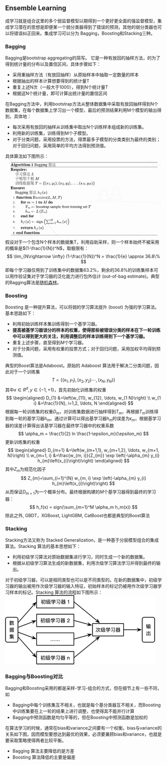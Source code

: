 <head>
    <script src="https://cdn.mathjax.org/mathjax/latest/MathJax.js?config=TeX-AMS-MML_HTMLorMML" type="text/javascript"></script>
    <script type="text/x-mathjax-config">
    	MathJax.Hub.Config({tex2jax: {
             inlineMath: [['$','$']],
             displayMath: [["\\(","\\)"],["\\[","\\]"]],
             processEscapes: true
           }
         });
    </script>
</head>


## Ensemble Learning

成学习就是组合这里的多个弱监督模型以期得到一个更好更全面的强监督模型，集成学习潜在的思想是即便某一个弱分类器得到了错误的预测，其他的弱分类器也可以将错误纠正回来。集成学习可以分为 Bagging，Boosting和Stacking三种。

### Bagging
Bagging是bootstrap aggregating的简写。
它是一种有放回的抽样方法，的为了得到统计量的分布以及置信区间，具体步骤如下：
- 采用重抽样方法（有放回抽样）从原始样本中抽取一定数量的样本
- 根据抽出的样本计算想要得到的统计量T
- 重复上述N次（一般大于1000），得到N个统计量T
- 根据这N个统计量，即可计算出统计量的置信区间

在Bagging方法中，利用bootstrap方法从整体数据集中采取有放回抽样得到N个数据集，在每个数据集上学习出一个模型，最后的预测结果利用M个模型的输出得到，具体地：
- 每次采用有放回的抽样从训练集中取出N个训练样本组成新的训练集。
- 利用新的训练集，训练得到M个子模型。
- 对于分类问题，采用投票的方法，得票最多子模型的分类类别为最终的类别；对于回归问题，采用简单的平均方法得到预测值。

具体算法如下图所示：
![](images/2021-08-06-16-09-55.png)
假设对于一个包含N个样本的数据集T，利用自助采样，则一个样本始终不被采用的概率是$(1-\frac{1}{N})^N$，取极限有：
$$
    \lim_{N\rightarrow \infty} (1-\frac{1}{N})^N = \frac{1}{e} \approx 36.8\%
$$
即每个学习器仅用到了训练集中的数据集63.2\%，剩余的36.8\%的训练集样本可以用作验证集对于学习器的泛化能力进行包外估计 (out-of-bag estimate)。典型的Bagging算法是[随机森林](./rf.md)。

### Boosting

Boosting 是一种提升算法，可以将弱的学习算法提升 (boost) 为强的学习算法。基本思路如下：

- 利用初始训练样本集训练得到一个基学习器。
- **提高被基学习器误分的样本的权重，使得那些被错误分类的样本在下一轮训练中可以得到更大的关注，利用调整后的样本训练得到下一个基学习器。**
- 重复上述步骤，直至得到$M$个学习器。
- 对于分类问题，采用有权重的投票方式；对于回归问题，采用加权平均得到预测值。

典型的Boost算法是Adaboost。原始的 Adaboost 算法用于解决二分类问题，因此对于一个训练集
$$
    T = \{(x_1, y_1),(x_2, y_2)\cdots,(x_N, y_N)\}
$$
其中$x\in R^d,y\in \{-1,+1\}$，首先初始化训练集的权重
$$
\begin{aligned}
D_{1} &=\left(w_{11}, w_{12}, \ldots, w_{1 N}\right) \\
w_{1 i} &=\frac{1}{N}, i=1,2, \ldots, N
\end{aligned}
$$
根据每一轮训练集的权重$D_m$，对训练集数据进行抽样得到$T_m$，再根据$T_m$训练得到每一轮的基学习器$h_m$。通过计算可以得出基学习器$h_m$的误差为$\epsilon_m$，根据基学习器的误差计算得出该基学习器在最终学习器中的权重系数
$$
    \alpha_m = \frac{1}{2} ln \frac{1-\epsilon_m}{\epsilon_m}
$$
更新训练集的权重
$$
\begin{aligned}
D_{m+1} &=\left(w_{m+1,1}, w_{m+1,2}, \ldots, w_{m+1, N}\right) \\
w_{m+1, i} &=\frac{w_{m, i}}{Z_{m}} \exp \left(-\alpha_{m} y_{i} h_{m}\left(x_{i}\right)\right)
\end{aligned}
$$
其中$Z_m$为规范化因子
$$
Z_{m}=\sum_{i=1}^{N} w_{m, i} \exp \left(-\alpha_{m} y_{i} h_{m}\left(x_{i}\right)\right)
$$
从而保证$D_{m+1}$为一个概率分布。最终根据构建的$M$个基学习器得到最终的学习器：
$$
    h_f(x) = sign(\sum_{m=1}^M \alpha_m h_m(x))
$$
除此之外, GBDT，XGBoost, LightGBM, CatBoost也都是典型的Boost算法

### Stacking
Stacking方法又称为 Stacked Generalization，是一种基于分层模型组合的集成算法。Stacking 算法的基本思想如下：
- 利用初级学习算法对原始数据集进行学习，同时生成一个新的数据集。
- 根据从初级学习算法生成的新数据集，利用次级学习算法学习并得到最终的输出。

对于初级学习器，可以是相同类型也可以是不同类型的。在新的数据集中，初级学习器的输出被用作次级学习器的输入特征，初始样本的标记仍被用作次级学习器学习样本的标记。Stacking 算法的流程如下图所示：
![](images/2021-08-06-16-41-40.png)


### Bagging与Boosting对比
Bagging和Boosting采用的都是采样-学习-组合的方式，但在细节上有一些不同，如
- Bagging中每个训练集互不相关，也就是每个基分类器互不相关，而Boosting中训练集要在上一轮的结果上进行调整，也使得其不能并行计算
- Bagging中预测函数是均匀平等的，但在Boosting中预测函数是加权的

在算法学习的时候，通常在bias和variance之间要有一个权衡。bias与variance的关系如下图，因而模型要想达到最优的效果，必须要兼顾bias和variance，也就是要采取策略使得两者比较平衡。
- Bagging 算法主要降低的是方差
- Boosting 算法降低的主要是偏差